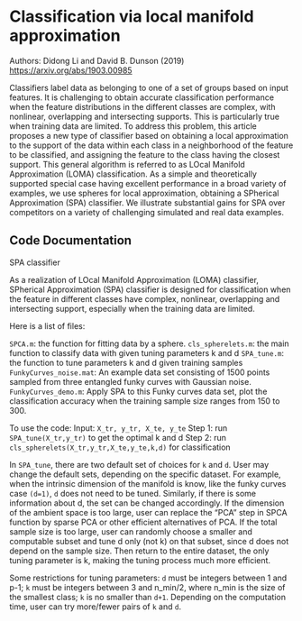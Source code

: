 # Classification via local manifold approximation
Authors: Didong Li and David B. Dunson (2019)
https://arxiv.org/abs/1903.00985

Classifiers label data as belonging to one of a set of groups based on input features. It is challenging to obtain accurate classification performance when the feature distributions in the different classes are complex, with nonlinear, overlapping and intersecting supports. This is particularly true when training data are limited. To address this problem, this article proposes a new type of classifier based on obtaining a local approximation to the support of the data within each class in a neighborhood of the feature to be classified, and assigning the feature to the class having the closest support. This general algorithm is referred to as LOcal Manifold Approximation (LOMA) classification. As a simple and theoretically supported special case having excellent performance in a broad variety of examples, we use spheres for local approximation, obtaining a SPherical Approximation (SPA) classifier. We illustrate substantial gains for SPA over competitors on a variety of challenging simulated and real data examples.

## Code Documentation 
SPA classifier

As a realization of LOcal Manifold Approximation (LOMA) classifier,
SPherical Approximation (SPA) classifier is designed for classification when the feature in different classes have complex, nonlinear, overlapping and intersecting support, especially when the training data are limited.  

Here is a list of files:

`SPCA.m`: the function for fitting data by a sphere.
`cls_spherelets.m`: the main function to classify data with given tuning parameters k and d
`SPA_tune.m`: the function to tune parameters k and d given training samples
`FunkyCurves_noise.mat`: An example data set consisting of 1500 points sampled from three entangled funky curves with Gaussian noise. 
`FunkyCurves_demo.m`: Apply SPA to this Funky curves data set, plot the classification accuracy when the training sample size ranges from 150 to 300.

To use the code: 
Input: `X_tr, y_tr, X_te, y_te`
Step 1: run `SPA_tune(X_tr,y_tr)` to get the optimal k and d
Step 2: run `cls_spherelets(X_tr,y_tr,X_te,y_te,k,d)` for classification

In `SPA_tune`, there are two default set of choices for `k` and `d`. 
User may change the default sets, depending on the specific dataset. For example, when the intrinsic dimension of the manifold is know, like the funky curves case `(d=1)`, `d` does not need to be tuned. Similarly, if there is some information about d, the set can be changed accordingly. 
If the dimension of the ambient space is too large, user can replace the “PCA” step in SPCA function by sparse PCA or other efficient alternatives of PCA. 
If the total sample size is too large, user can randomly choose a smaller and computable subset and tune d only (not k) on that subset, since d does not depend on the sample size. Then return to the entire dataset, the only tuning parameter is k, making the tuning process much more efficient.

Some restrictions for tuning parameters:
`d` must be integers between 1 and p-1;
`k` must be integers between 3 and n_min/2, where n_min is the size of the smallest class;
`k` is no smaller than `d+1`.
Depending on the computation time, user can try more/fewer pairs of `k` and `d`.
